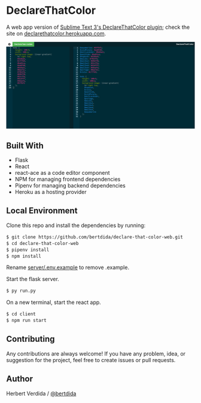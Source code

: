 # DeclareThatColor

A web app version of [Sublime Text 3's DeclareThatColor plugin](https://packagecontrol.io/packages/DeclareThatColor); check the site on [declarethatcolor.herokuapp.com](https://declarethatcolor.herokuapp.com/).

<p align="center">
  <img src="https://github.com/bertdida/declare-that-color-web/blob/main/img/screenshot.png" alt="screenshot"/>
</p>

## Built With

- Flask
- React
- react-ace as a code editor component
- NPM for managing frontend dependencies
- Pipenv for managing backend dependencies
- Heroku as a hosting provider

## Local Environment

Clone this repo and install the dependencies by running:

```bash
$ git clone https://github.com/bertdida/declare-that-color-web.git
$ cd declare-that-color-web
$ pipenv install
$ npm install
```

Rename [server/.env.example](https://github.com/bertdida/declare-that-color-web/blob/main/.env.example) to remove .example.

Start the flask server.

```bash
$ py run.py
```

On a new terminal, start the react app.

```bash
$ cd client
$ npm run start
```

## Contributing

Any contributions are always welcome! If you have any problem, idea, or suggestion for the project, feel free to create issues or pull requests.

## Author

Herbert Verdida / [@bertdida](https://twitter.com/bertdida)
